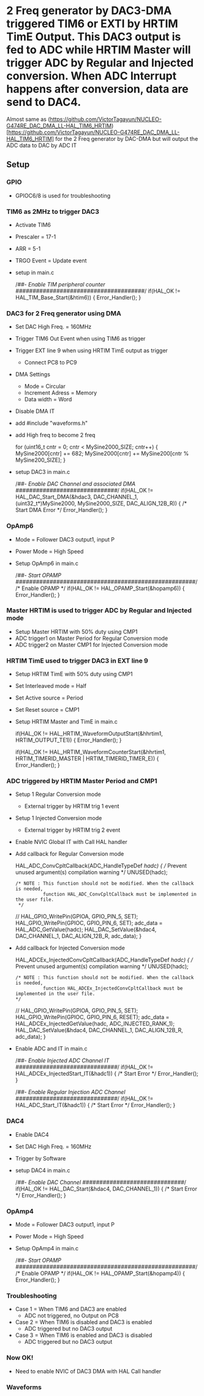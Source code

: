# 2 Freq generator by DAC3-DMA triggered TIM6 or EXTI by HRTIM TimE Output. This DAC3 output is fed to ADC while HRTIM Master will trigger ADC by Regular and Injected conversion. When ADC Interrupt happens after conversion, data are send to DAC4.

Almost same as (https://github.com/VictorTagayun/NUCLEO-G474RE_DAC_DMA_LL-HAL_TIM6_HRTIM)[https://github.com/VictorTagayun/NUCLEO-G474RE_DAC_DMA_LL-HAL_TIM6_HRTIM] for the 2 Freq generator by DAC-DMA but will output the ADC data to DAC by ADC IT  

## Setup

### GPIO  

* GPIOC6/8 is used for troubleshooting  

### TIM6 as 2MHz to trigger DAC3  

* Activate TIM6
* Prescaler = 17-1  
* ARR = 5-1
* TRGO Event = Update event
* setup in main.c 

	/*##- Enable TIM peripheral counter ######################################*/
	if(HAL_OK != HAL_TIM_Base_Start(&htim6))
	{
		Error_Handler();
	}

### DAC3 for 2 Freq generator using DMA  

* Set DAC High Freq. = 160MHz 
* Trigger TIM6 Out Event when using TIM6 as trigger
* Trigger EXT line 9 when using HRTIM TimE output as trigger	
	* Connect PC8 to PC9 
* DMA Settings
	* Mode = Circular
	* Increment Adress = Memory
	* Data width = Word
* Disable DMA IT
* add #include "waveforms.h"
* add High freq to become 2 freq

	for (uint16_t cntr = 0; cntr < MySine2000_SIZE; cntr++)
	{
		MySine2000[cntr] += 682;
		MySine2000[cntr] += MySine200[cntr % MySine200_SIZE];
	}
	
* setup DAC3 in main.c  

	/*##- Enable DAC Channel and associated DMA ##############################*/
	if(HAL_OK != HAL_DAC_Start_DMA(&hdac3, DAC_CHANNEL_1,
				   (uint32_t*)MySine2000, MySine2000_SIZE, DAC_ALIGN_12B_R))
	{
		/* Start DMA Error */
		Error_Handler();
	}

### OpAmp6  

* Mode = Follower DAC3 output1, input P
* Power Mode = High Speed
* Setup OpAmp6 in main.c  

	/*##- Start OPAMP    #####################################################*/
	/* Enable OPAMP */
	if(HAL_OK != HAL_OPAMP_Start(&hopamp6))
	{
		Error_Handler();
	}

### Master HRTIM is used to trigger ADC by Regular and Injected mode 

* Setup Master HRTIM with 50% duty using CMP1  
* ADC trigger1 on Master Period for Regular Conversion mode 
* ADC trigger2 on Master CMP1 for Injected Conversion mode

### HRTIM TimE used to trigger DAC3 in EXT line 9  

* Setup HRTIM TimE with 50% duty using CMP1  
* Set Interleaved mode = Half
* Set Active source = Period
* Set Reset source = CMP1
* Setup HRTIM Master and TimE in main.c 

	if(HAL_OK != HAL_HRTIM_WaveformOutputStart(&hhrtim1, HRTIM_OUTPUT_TE1))
	{
		Error_Handler();
	}

	if(HAL_OK != HAL_HRTIM_WaveformCounterStart(&hhrtim1, HRTIM_TIMERID_MASTER | HRTIM_TIMERID_TIMER_E))
	{
		Error_Handler();
	}
	
### ADC triggered by HRTIM Master Period and CMP1    

* Setup 1 Regular Conversion mode   
	* External trigger by HRTIM trig 1 event
* Setup 1 Injected Conversion mode   
	* External trigger by HRTIM trig 2 event
* Enable NVIC Global IT with Call HAL handler
* Add callback for Regular Conversion mode

	HAL_ADC_ConvCpltCallback(ADC_HandleTypeDef *hadc)
	{
	  /* Prevent unused argument(s) compilation warning */
	  UNUSED(hadc);

	  /* NOTE : This function should not be modified. When the callback is needed,
				function HAL_ADC_ConvCpltCallback must be implemented in the user file.
	   */

	//  HAL_GPIO_WritePin(GPIOA, GPIO_PIN_5, SET);
	  HAL_GPIO_WritePin(GPIOC, GPIO_PIN_6, SET);
	  adc_data = HAL_ADC_GetValue(hadc);
	  HAL_DAC_SetValue(&hdac4, DAC_CHANNEL_1, DAC_ALIGN_12B_R, adc_data);
	}

* Add callback for Injected Conversion mode  

	HAL_ADCEx_InjectedConvCpltCallback(ADC_HandleTypeDef *hadc)
	{
	  /* Prevent unused argument(s) compilation warning */
	  UNUSED(hadc);

	  /* NOTE : This function should not be modified. When the callback is needed,
				function HAL_ADCEx_InjectedConvCpltCallback must be implemented in the user file.
	  */
	//  HAL_GPIO_WritePin(GPIOA, GPIO_PIN_5, SET);
	  HAL_GPIO_WritePin(GPIOC, GPIO_PIN_6, RESET);
	  adc_data = HAL_ADCEx_InjectedGetValue(hadc, ADC_INJECTED_RANK_1);
	  HAL_DAC_SetValue(&hdac4, DAC_CHANNEL_1, DAC_ALIGN_12B_R, adc_data);
	}
	
* Enable ADC and IT in main.c 

	/*##- Enable Injected ADC Channel IT ##############################*/
	if(HAL_OK != HAL_ADCEx_InjectedStart_IT(&hadc1))
	{
		/* Start Error */
		Error_Handler();
	}

	/*##- Enable Regular Injection ADC Channel ##############################*/
	if(HAL_OK != HAL_ADC_Start_IT(&hadc1))
	{
		/* Start Error */
		Error_Handler();
	}
	
### DAC4  

* Enable DAC4  
* Set DAC High Freq. = 160MHz 
* Trigger by Software  
* setup DAC4 in main.c  

	/*##- Enable DAC Channel ##############################*/
	if(HAL_OK != HAL_DAC_Start(&hdac4, DAC_CHANNEL_1))
	{
		/* Start Error */
		Error_Handler();
	}
	
### OpAmp4  

* Mode = Follower DAC3 output1, input P
* Power Mode = High Speed
* Setup OpAmp4 in main.c  

	/*##- Start OPAMP    #####################################################*/
	/* Enable OPAMP */
	if(HAL_OK != HAL_OPAMP_Start(&hopamp4))
	{
		Error_Handler();
	}
	
### Troubleshooting

* Case 1 = When TIM6 and DAC3 are enabled
	* ADC not triggered, no Output on PC8
* Case 2 = When TIM6 is disabled and DAC3 is enabled
	* ADC triggered but no DAC3 output
* Case 3 = When TIM6 is enabled and DAC3 is disabled
	* ADC triggered but no DAC3 output
	
### Now OK!

* Need to enable NVIC of DAC3 DMA with HAL Call handler

### Waveforms

